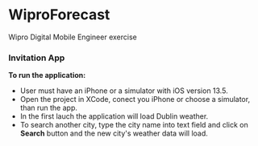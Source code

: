 # WiproForecast
Wipro Digital Mobile Engineer exercise

### Invitation App

**To run the application:**

- User must have an iPhone or a simulator with iOS version 13.5.
- Open the project in XCode, conect you iPhone or choose a simulator, than run the app.
- In the first lauch the application will load Dublin weather.
- To search another city, type the city name into text field and click on **Search** button and the new city's weather data will load.

